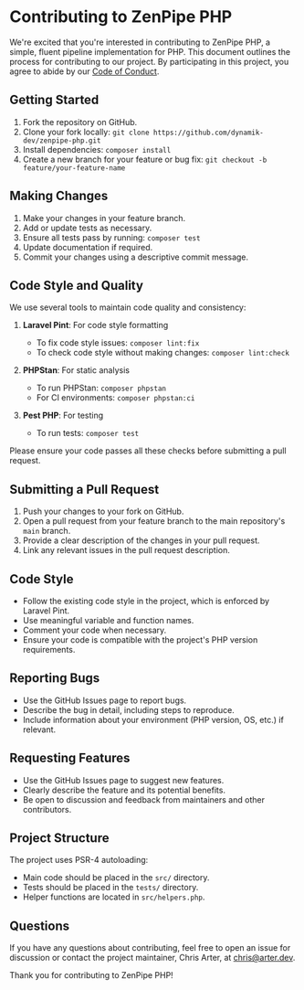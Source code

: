 # Contributing to ZenPipe PHP

We're excited that you're interested in contributing to ZenPipe PHP, a simple, fluent pipeline implementation for PHP. This document outlines the process for contributing to our project. By participating in this project, you agree to abide by our [Code of Conduct](CODE_OF_CONDUCT.md).

## Getting Started

1. Fork the repository on GitHub.
2. Clone your fork locally: `git clone https://github.com/dynamik-dev/zenpipe-php.git`
3. Install dependencies: `composer install`
4. Create a new branch for your feature or bug fix: `git checkout -b feature/your-feature-name`

## Making Changes

1. Make your changes in your feature branch.
2. Add or update tests as necessary.
3. Ensure all tests pass by running: `composer test`
4. Update documentation if required.
5. Commit your changes using a descriptive commit message.

## Code Style and Quality

We use several tools to maintain code quality and consistency:

1. **Laravel Pint**: For code style formatting
   - To fix code style issues: `composer lint:fix`
   - To check code style without making changes: `composer lint:check`

2. **PHPStan**: For static analysis
   - To run PHPStan: `composer phpstan`
   - For CI environments: `composer phpstan:ci`

3. **Pest PHP**: For testing
   - To run tests: `composer test`

Please ensure your code passes all these checks before submitting a pull request.

## Submitting a Pull Request

1. Push your changes to your fork on GitHub.
2. Open a pull request from your feature branch to the main repository's `main` branch.
3. Provide a clear description of the changes in your pull request.
4. Link any relevant issues in the pull request description.

## Code Style

- Follow the existing code style in the project, which is enforced by Laravel Pint.
- Use meaningful variable and function names.
- Comment your code when necessary.
- Ensure your code is compatible with the project's PHP version requirements.

## Reporting Bugs

- Use the GitHub Issues page to report bugs.
- Describe the bug in detail, including steps to reproduce.
- Include information about your environment (PHP version, OS, etc.) if relevant.

## Requesting Features

- Use the GitHub Issues page to suggest new features.
- Clearly describe the feature and its potential benefits.
- Be open to discussion and feedback from maintainers and other contributors.

## Project Structure

The project uses PSR-4 autoloading:

- Main code should be placed in the `src/` directory.
- Tests should be placed in the `tests/` directory.
- Helper functions are located in `src/helpers.php`.

## Questions

If you have any questions about contributing, feel free to open an issue for discussion or contact the project maintainer, Chris Arter, at chris@arter.dev.

Thank you for contributing to ZenPipe PHP!

